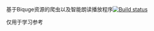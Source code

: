基于Biquge资源的爬虫以及智能朗读播放程序[![Build status](https://ci.appveyor.com/api/projects/status/ysu8wlu0ch6a95ur?svg=true)](https://ci.appveyor.com/project/comicwang/biqugespider)

仅用于学习参考

